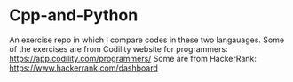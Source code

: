 # Cpp-and-Python
An exercise repo in which I compare codes in these two langauages. 
Some of the exercises are from Codility website for programmers:
https://app.codility.com/programmers/
Some are from HackerRank:
https://www.hackerrank.com/dashboard
